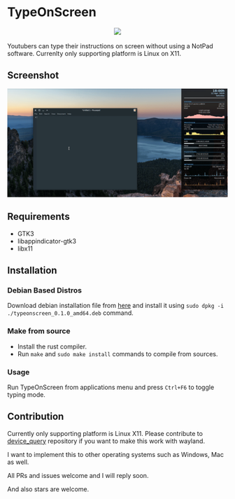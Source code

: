 # TypeOnScreen

<p align="center"><a target="_blank" rel="noopener noreferrer" href="https://github.com/whizsid/typeonscreen"><img src="https://github.com/whizsid/typeonscreen/raw/master/resources/typeonscreen.png" style="width:100px;"></a></p>

Youtubers can type their instructions on screen without using a NotPad software. Currenlty only supporting platform is Linux on X11. 

## Screenshot

![Type On Screen Screenshot](./resources/screenshot.gif)

## Requirements

- GTK3
- libappindicator-gtk3
- libx11

## Installation

### Debian Based Distros

Download debian installation file from [here](https://github.com/whizsid/typeonscreen/releases/download/0.1.0/typeonscreen_0.1.0_amd64.deb) and install it using `sudo dpkg -i ./typeonscreen_0.1.0_amd64.deb` command.

### Make from source

- Install the rust compiler.
- Run `make` and `sudo make install` commands to compile from sources.

### Usage

Run TypeOnScreen from applications menu and press `Ctrl+F6` to toggle typing mode.

## Contribution

Currently only supporting platform is Linux X11. Please contribute to [device_query](https://github.com/ostrosco/device_query) repository if you want to make this work with wayland.

I want to implement this to other operating systems such as Windows, Mac as well.

All PRs and issues welcome and I will reply soon.

And also stars are welcome.